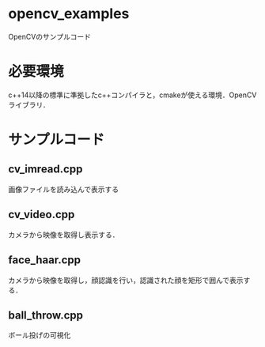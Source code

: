 # opencv_examples
OpenCVのサンプルコード

# 必要環境
c++14以降の標準に準拠したc++コンパイラと，cmakeが使える環境．OpenCVライブラリ．

# サンプルコード
## cv_imread.cpp
画像ファイルを読み込んで表示する

## cv_video.cpp
カメラから映像を取得し表示する．

## face_haar.cpp
カメラから映像を取得し，顔認識を行い，認識された顔を矩形で囲んで表示する．

## ball_throw.cpp
ボール投げの可視化

